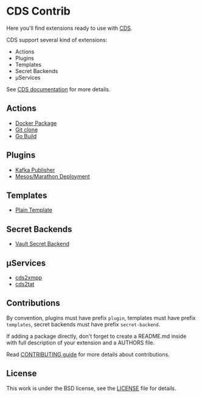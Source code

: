 # CDS Contrib

Here you'll find extensions ready to use with [CDS](https://github.com/ovh/cds).

CDS support several kind of extensions:

- Actions
- Plugins
- Templates
- Secret Backends
- µServices

See [CDS documentation](https://github.com/ovh/cds) for more details.

## Actions

- [Docker Package](https://github.com/ovh/cds-contrib/tree/master/actions/cds/cds-docker-package.hcl)
- [Git clone](https://github.com/ovh/cds-contrib/tree/master/actions/cds/cds-git-clone.hcl)
- [Go Build](https://github.com/ovh/cds-contrib/tree/master/actions/cds/cds-go-build.hcl)

## Plugins

- [Kafka Publisher](https://github.com/ovh/cds-contrib/tree/master/plugins/plugin-kafka-publish)
- [Mesos/Marathon Deployment](https://github.com/ovh/cds-contrib/tree/master/plugins/plugin-marathon)

## Templates

- [Plain Template](https://github.com/ovh/cds-contrib/tree/master/templates/cds-template-plain)

## Secret Backends

- [Vault Secret Backend](https://github.com/ovh/cds-contrib/tree/master/secret-backends/secret-backend-vault)

## µServices

- [cds2xmpp](https://github.com/ovh/cds-contrib/tree/master/uservices/cds2xmpp)
- [cds2tat](https://github.com/ovh/cds-contrib/tree/master/uservices/cds2tat)

## Contributions

By convention, plugins must have prefix `plugin`, templates  must have prefix `templates`, secret backends must have prefix `secret-backend`.

If adding a package directly, don't forget to create a README.md inside with full description of your extension and a AUTHORS file.

Read [CONTRIBUTING guide](CONTRIBUTING.md) for more details about contributions.

## License

This work is under the BSD license, see the [LICENSE](LICENSE) file for details.

